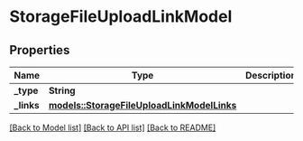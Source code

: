 # StorageFileUploadLinkModel

## Properties

Name | Type | Description | Notes
------------ | ------------- | ------------- | -------------
**_type** | **String** |  | 
**_links** | [**models::StorageFileUploadLinkModelLinks**](StorageFileUploadLinkModel__links.md) |  | 

[[Back to Model list]](../README.md#documentation-for-models) [[Back to API list]](../README.md#documentation-for-api-endpoints) [[Back to README]](../README.md)


